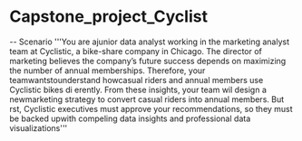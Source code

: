 # Capstone_project_Cyclist

-- Scenario
 '''You are ajunior data analyst working in the marketing analyst team at Cyclistic, a bike-share company in Chicago. The director of
 marketing believes the company’s future success depends on maximizing the number of annual memberships. Therefore, your
 teamwantstounderstand howcasual riders and annual members use Cyclistic bikes di erently. From these insights, your team wil
 design a newmarketing strategy to convert casual riders into annual members. But rst, Cyclistic executives must approve your
 recommendations, so they must be backed upwith compeling data insights and professional data visualizations'''


